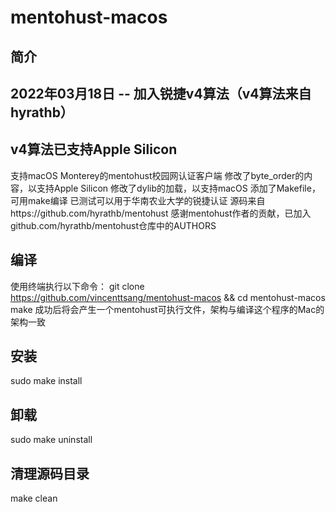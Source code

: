 # mentohust-macos
## 简介
## 2022年03月18日 -- 加入锐捷v4算法（v4算法来自hyrathb）
## v4算法已支持Apple Silicon
支持macOS Monterey的mentohust校园网认证客户端
修改了byte_order的内容，以支持Apple Silicon
修改了dylib的加载，以支持macOS
添加了Makefile，可用make编译
已测试可以用于华南农业大学的锐捷认证
源码来自https://github.com/hyrathb/mentohust
感谢mentohust作者的贡献，已加入github.com/hyrathb/mentohust仓库中的AUTHORS
## 编译
使用终端执行以下命令：
git clone https://github.com/vincenttsang/mentohust-macos && cd mentohust-macos
make
成功后将会产生一个mentohust可执行文件，架构与编译这个程序的Mac的架构一致
## 安装
sudo make install
## 卸载
sudo make uninstall
## 清理源码目录
make clean
